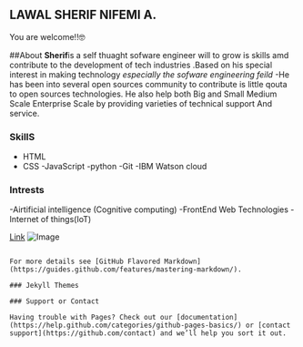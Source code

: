 ## LAWAL SHERIF NIFEMI A.

You are welcome!!🤓

##About
**Sherif**is a self thuaght sofware engineer will to grow is skills amd contribute to the  development of tech industries .Based on his special interest in making technology _especially the sofware engineering feild_ -He has been into several open sources community to contribute is little qouta to open sources technologies.
He also help both Big and Small Medium Scale Enterprise Scale by providing varieties of technical support And service.



### SkillS

- HTML
- CSS
-JavaScript
-python
-Git
-IBM Watson cloud 

### Intrests 
-Airtificial intelligence (Cognitive computing)
-FrontEnd Web Technologies
-Internet of things(IoT)



[Link](https://twitter.com/Lawaknifemi)  ![Image](src)
```

For more details see [GitHub Flavored Markdown](https://guides.github.com/features/mastering-markdown/).

### Jekyll Themes

### Support or Contact

Having trouble with Pages? Check out our [documentation](https://help.github.com/categories/github-pages-basics/) or [contact support](https://github.com/contact) and we’ll help you sort it out.
